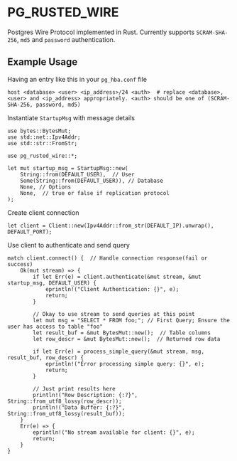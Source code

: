 # PG_RUSTED_WIRE

Postgres Wire Protocol implemented in Rust. Currently supports `SCRAM-SHA-256`, `md5` and `password`  authentication.

## Example Usage

Having an entry like this in your `pg_hba.conf` file
```
host <database> <user> <ip_address>/24 <auth>  # replace <database>, <user> and <ip_address> appropriately. <auth> should be one of (SCRAM-SHA-256, password, md5)
```

Instantiate `StartupMsg` with message details
```
use bytes::BytesMut;
use std::net::Ipv4Addr;
use std::str::FromStr;

use pg_rusted_wire::*;

let mut startup_msg = StartupMsg::new(
    String::from(DEFAULT_USER),  // User
    Some(String::from(DEFAULT_USER)), // Database
    None, // Options
    None,  // true or false if replication protocol
);
```

Create client connection
```
let client = Client::new(Ipv4Addr::from_str(DEFAULT_IP).unwrap(), DEFAULT_PORT);
```

Use client to authenticate and send query
```
match client.connect() {  // Handle connection response(fail or success)
    Ok(mut stream) => {
        if let Err(e) = client.authenticate(&mut stream, &mut startup_msg, DEFAULT_USER) {
            eprintln!("Client Authentication: {}", e);
            return;
        }

        // Okay to use stream to send queries at this point
        let mut msg = "SELECT * FROM foo;"; // First Query; Ensure the user has access to table "foo"
        let result_buf = &mut BytesMut::new();  // Table columns
        let row_descr = &mut BytesMut::new();  // Returned row data

        if let Err(e) = process_simple_query(&mut stream, msg, result_buf, row_descr) {
            eprintln!("Error processing simple query: {}", e);
            return;
        }

        // Just print results here
        println!("Row Description: {:?}", String::from_utf8_lossy(row_descr));
        println!("Data Buffer: {:?}", String::from_utf8_lossy(result_buf));
    }
    Err(e) => {
        eprintln!("No stream available for client: {}", e);
        return;
    }
}
```
